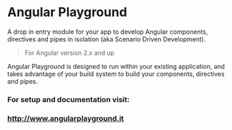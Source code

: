 # Angular Playground

A drop in entry module for your app to develop Angular components, directives and pipes 
in isolation (aka Scenario Driven Development). 

> For Angular version 2.x and up

Angular Playground is designed to run within your existing application, and takes advantage of 
your build system to build your components, directives and pipes.

### For setup and documentation visit:

### <http://www.angularplayground.it>

